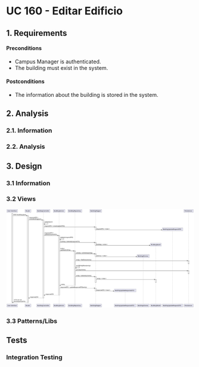 # UC 160 - Editar Edificio

## 1. Requirements


#### Preconditions
* Campus Manager is authenticated.
* The building must exist in the system.

#### Postconditions
* The information about the building is stored in the system.

## 2. Analysis

### 2.1. Information

### 2.2. Analysis

## 3. Design

### 3.1 Information

### 3.2 Views
![VP-US160](../ProcessViews/VP-US160-EditBuilding.svg)
### 3.3 Patterns/Libs

## Tests

### Integration Testing